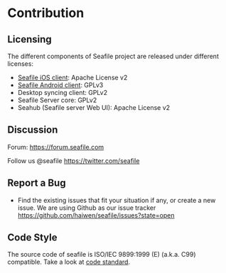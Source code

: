 # Contribution

## Licensing

The different components of Seafile project are released under different licenses:

* [Seafile iOS client](https://github.com/haiwen/seafile-iOS): Apache License v2
* [Seafile Android client](https://github.com/haiwen/seadroid): GPLv3
* Desktop syncing client: GPLv2
* Seafile Server core: GPLv2
* Seahub (Seafile server Web UI): Apache License v2


## Discussion

Forum: https://forum.seafile.com

Follow us @seafile https://twitter.com/seafile

## Report a Bug

- Find the existing issues that fit your situation if any, or create a new issue. We are using Github as our issue tracker https://github.com/haiwen/seafile/issues?state=open

## Code Style
  The source code of seafile is ISO/IEC 9899:1999 (E) (a.k.a. C99) compatible. Take a look at [code standard](develop/code_standard.md).
